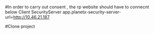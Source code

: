 #In order to carry out consent , the rp website should have to connecnt below Client SecurityServer
app.planetx-security-server-url=http://10.46.21.187


#Clone project
